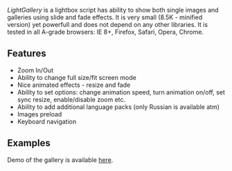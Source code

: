 *LightGallery* is a lightbox script has ability to show both single images and galleries using slide and fade effects. It is very small (8.5K - minified version) yet powerfull and does not depend on any other libraries. It is tested in all A-grade browsers: IE 8+, Firefox, Safari, Opera, Chrome.

## Features

* Zoom In/Out
* Ability to change full size/fit screen mode
* Nice animated effects - resize and fade
* Ability to set options: change animation speed, turn animation on/off, set sync resize, enable/disable zoom etc.
* Ability to add additional language packs (only Russian is available atm)
* Images preload
* Keyboard navigation

## Examples
Demo of the gallery is available [here](http://www.jstoolbox.com/js/lightgallery/demo/demo.html).
